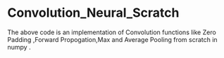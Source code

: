 # Convolution_Neural_Scratch
The above code is an implementation of Convolution functions like Zero Padding ,Forward Propogation,Max and Average Pooling from scratch in numpy .
